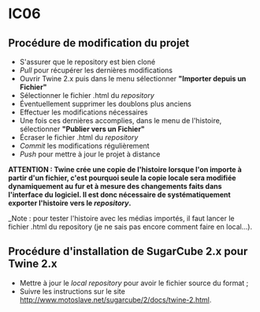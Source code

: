 # IC06

## Procédure de modification du projet
- S'assurer que le repository est bien cloné
- _Pull_ pour récupérer les dernières modifications
- Ouvrir Twine 2.x puis dans le menu sélectionner **"Importer depuis un Fichier"**
- Sélectionner le fichier .html du _repository_
- Éventuellement supprimer les doublons plus anciens
- Effectuer les modifications nécessaires
- Une fois ces dernières accomplies, dans le menu de l'histoire, sélectionner **"Publier vers un Fichier"**
- Écraser le fichier .html du _repository_
- _Commit_ les modifications régulièrement
- _Push_ pour mettre à jour le projet à distance

**ATTENTION : Twine crée une copie de l'histoire lorsque l'on importe à partir d'un fichier,
c'est pourquoi seule la copie locale sera modifiée dynamiquement au fur et à mesure des
changements faits dans l'interface du logiciel. Il est donc nécessaire de systématiquement
exporter l'histoire vers le _repository_.**

_Note : pour tester l'histoire avec les médias importés, il faut lancer le fichier .html du
repository (je ne sais pas encore comment faire en local...).

## Procédure d'installation de SugarCube 2.x pour Twine 2.x

- Mettre à jour le _local repository_ pour avoir le fichier source du format ;
- Suivre les instructions sur le site <http://www.motoslave.net/sugarcube/2/docs/twine-2.html>.

